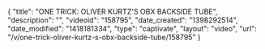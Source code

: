 {
    "title": "ONE TRICK: OLIVER KURTZ'S OBX BACKSIDE TUBE",
    "description": "",
    "videoid": "158795",
    "date_created": "1398292514",
    "date_modified": "1418181334",
    "type": "captivate",
    "layout": "video",
    "url": "\/v\/one-trick-oliver-kurtz-s-obx-backside-tube\/158795"
}